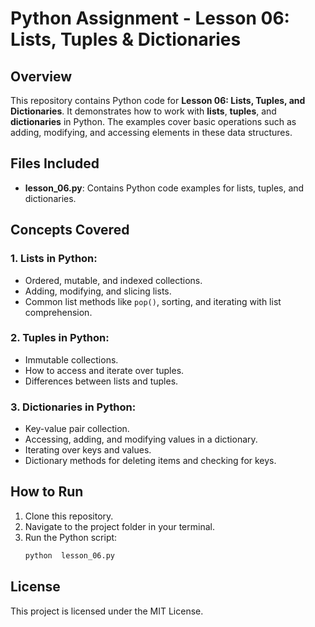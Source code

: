 # Python Assignment - Lesson 06: Lists, Tuples & Dictionaries

## Overview
This repository contains Python code for **Lesson 06: Lists, Tuples, and Dictionaries**. It demonstrates how to work with **lists**, **tuples**, and **dictionaries** in Python. The examples cover basic operations such as adding, modifying, and accessing elements in these data structures.

## Files Included
- **lesson_06.py**: Contains Python code examples for lists, tuples, and dictionaries.
  
## Concepts Covered
### 1. **Lists in Python**:
   - Ordered, mutable, and indexed collections.
   - Adding, modifying, and slicing lists.
   - Common list methods like `pop()`, sorting, and iterating with list comprehension.

### 2. **Tuples in Python**:
   - Immutable collections.
   - How to access and iterate over tuples.
   - Differences between lists and tuples.

### 3. **Dictionaries in Python**:
   - Key-value pair collection.
   - Accessing, adding, and modifying values in a dictionary.
   - Iterating over keys and values.
   - Dictionary methods for deleting items and checking for keys.

## How to Run
1. Clone this repository.
2. Navigate to the project folder in your terminal.
3. Run the Python script:
   ```bash
   python  lesson_06.py
   ```

## License
This project is licensed under the MIT License.
